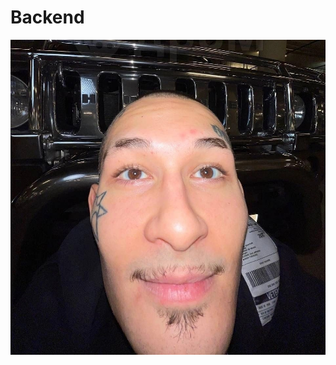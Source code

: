 # Backend
![Chubrick](https://github.com/JegorCo/Backend/blob/main/My1Project/static/img/ElLbRAUHfRA.jpg)
